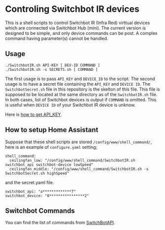 # Controling Switchbot IR devices 
This is a shell scripts to control Switchbot IR (Infra Red) virttual devices which are connected via Switchbot Hub (mini).
The current version is designed to be simple, and only device commands can be post. A complex command having parameter(s) cannot be handled.

## Usage
```
./SwitchbotIR.sh API-KEY [ DEV-ID COMMAND ]
./SwitchbotIR.sh -s SECRETS.sh [ COMMAND ]
```

The first usage is to pass `API_KEY` and `DEVICE_ID` to the script. The second usage is to have a secret file containing 
the `API_KEY` and `DEVICE ID`.  The `SwitchbotSecret.sh` file in this repository is the skelton of this file. 
This file is supposed to be located at the same directory as of the `SwitchbotIR.sh` file.
In both cases, list of Switchbot devices is output if `COMMAND` is omitted. 
This is useful when `DEVICE ID` of your Switchbot IR device is unknow.

Here is [how to get API_KEY](https://support.switch-bot.com/hc/ja/articles/12822710195351-トークンの取得方法).

## How to setup Home Assistant
Suppose that these shell scripts are stored `/config/www/shell_command/`,
here is an example of `configure.yaml` setting;
```
shell_command:
  ceilingfan_low: "/config/www/shell_command/SwitchbotIR.sh switchbot_api switchbot-device lowSpeed"
  ceilingfan_middle: "/config/www/shell_command/SwitchbotIR.sh -s SwitchbotSecret.sh highSpeed"
```
and the secret.yaml file.
```
switchbot_api: "a*************7"
switchbot_device: "0****************2"
```

## Switchbot Commands
You can find the list of commands from [SwitchBotAPI](https://github.com/OpenWonderLabs/SwitchBotAPI). 
